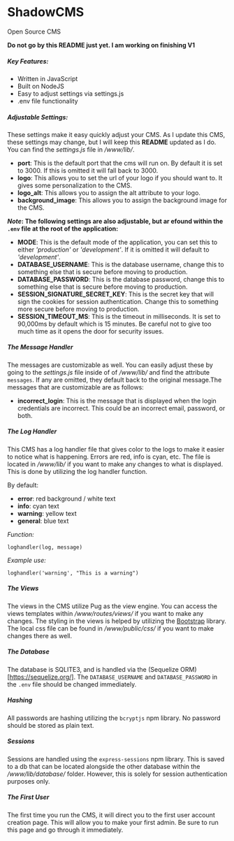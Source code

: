 # ShadowCMS
Open Source CMS

**Do not go by this README just yet. I am working on finishing V1**

##### Key Features:

- Written in JavaScript
- Built on NodeJS
- Easy to adjust settings via settings.js
- .env file functionality

##### Adjustable Settings:

These settings make it easy quickly adjust your CMS. As I update this CMS, these settings may change, but I will keep this **README** updated as I do. You can find the *settings.js* file in */www/lib/*.

- **port**: This is the default port that the cms will run on. By default it is set to 3000. If this is omitted it will fall back to 3000.
- **logo**: This allows you to set the url of your logo if you should want to. It gives some personalization to the CMS.
- **logo_alt**: This allows you to assign the alt attribute to your logo.
- **background_image**: This allows you to assign the background image for the CMS.

***Note*: The following settings are also adjustable, but ar efound within the `.env` file at the root of the application:**

- **MODE**: This is the default mode of the application, you can set this to either *'production'* or *'development'*. If it is omitted it will default to *'development'*.
- **DATABASE_USERNAME**: This is the database username, change this to something else that is secure before moving to production.
- **DATABASE_PASSWORD**: This is the database password, change this to something else that is secure before moving to production.
- **SESSION_SIGNATURE_SECRET_KEY**: This is the secret key that will sign the cookies for session authentication. Change this to something more secure before moving to production.
- **SESSION_TIMEOUT_MS**: This is the timeout in milliseconds. It is set to 90,000ms by default which is 15 minutes. Be careful not to give too much time as it opens the door for security issues.


##### The Message Handler

The messages are customizable as well. You can easily adjust these by going to the *settings.js* file inside of of */www/lib/* and find the attribute `messages`. If any are omitted, they default back to the original message.The messages that are customizable are as follows:

- **incorrect_login**: This is the message that is displayed when the login credentials are incorrect. This could be an incorrect email, password, or both.


##### The Log Handler

This CMS has a log handler file that gives color to the logs to make it easier to notice what is happening. Errors are red, info is cyan, etc. The file is located in */www/lib/* if you want to make any changes to what is displayed. This is done by utilizing the log handler function.

By default:

- **error**: red background / white text
- **info**: cyan text
- **warning**: yellow text
- **general**: blue text

*Function:*

`loghandler(log, message)`

*Example use:*

`loghandler('warning', "This is a warning")`

##### The Views

The views in the CMS utilize Pug as the view engine. You can access the views templates within */www/routes/views/* if you want to make any changes. The styling in the views is helped by utilizing the [Bootstrap](https://getbootstrap.com/) library. The local css file can be found in */www/public/css/* if you want to make changes there as well.

##### The Database

The database is SQLITE3, and is handled via the (Sequelize ORM)[https://sequelize.org/]. The `DATABASE_USERNAME` and `DATABASE_PASSWORD` in the `.env` file should be changed immediately.

##### Hashing

All passwords are hashing utilizing the `bcryptjs` npm library. No password should be stored as plain text.

##### Sessions

Sessions are handled using the `express-sessions` npm library. This is saved to a db that can be located alongside the other database within the */www/lib/database/* folder. However, this is solely for session authentication purposes only.

##### The First User

The first time you run the CMS, it will direct you to the first user account creation page. This will allow you to make your first admin. Be sure to run this page and go through it immediately.